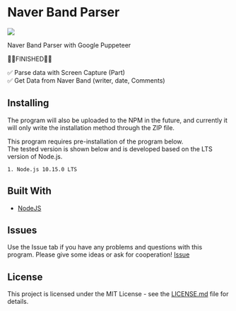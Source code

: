 # Naver Band Parser

![](https://img.shields.io/badge/Code%20Statue-Open-brightgreen.svg)

Naver Band Parser with Google Puppeteer

👨‍💻FINISHED👨‍💻

✅ Parse data with Screen Capture (Part)  
✅ Get Data from Naver Band (writer, date, Comments)

## Installing
The program will also be uploaded to the NPM in the future, and currently it will only write the installation method through the ZIP file.


This program requires pre-installation of the program below.  
The tested version is shown below and is developed based on the LTS version of Node.js.

```
1. Node.js 10.15.0 LTS
```

## Built With
* [NodeJS](https://nodejs.org/)

## Issues

Use the Issue tab if you have any problems and questions with this program. Please give some ideas or ask for cooperation! [Issue](https://github.com/sangumee/Naver-Band-Parser/issues)

## License

This project is licensed under the MIT License - see the [LICENSE.md](LICENSE) file for details.